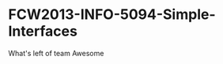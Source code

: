 FCW2013-INFO-5094-Simple-Interfaces
===================================

What's left of team Awesome